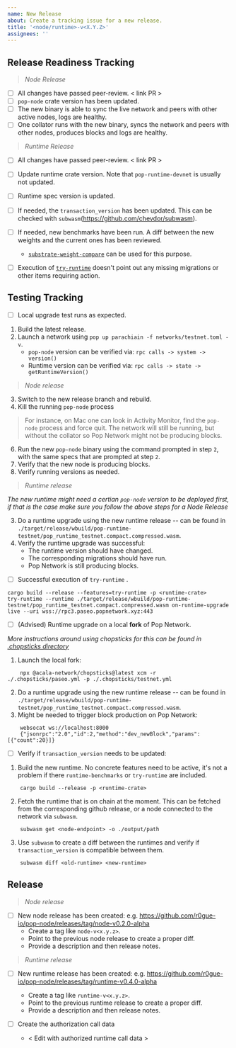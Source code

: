 ```yaml
---
name: New Release
about: Create a tracking issue for a new release.
title: '<node/runtime>-v<X.Y.Z>'
assignees: ''
---
```


## Release Readiness Tracking

> _Node Release_

- [ ] All changes have passed peer-review. < link PR >
- [ ] `pop-node` crate version has been updated.
- [ ] The new binary is able to sync the live network and peers with other active nodes, logs are healthy.
- [ ] One collator runs with the new binary, syncs the network and peers with other nodes, produces blocks and logs are healthy.

> _Runtime Release_

- [ ] All changes have passed peer-review. < link PR >
- [ ] Update runtime crate version. Note that `pop-runtime-devnet` is usually not updated.
- [ ] Runtime spec version is updated.
- [ ] If needed, the `transaction_version` has been updated. This can be checked with
  `subwasm`(https://github.com/chevdor/subwasm).
- [ ] If needed, new benchmarks have been run. A diff between the new weights and the current ones has been reviewed.
    - [`substrate-weight-compare`](https://github.com/ggwpez/substrate-weight-compare) can be used for this purpose.
- [ ] Execution of [`try-runtime`](https://github.com/paritytech/try-runtime-cli) doesn't point out any missing migrations or other items requiring action.



## Testing Tracking

- [ ] Local upgrade test runs as expected.

1. Build the latest release.
2. Launch a network using `pop up parachiain -f networks/testnet.toml -v`.
    - `pop-node` version can be verified via: `rpc calls -> system -> version()`
    - Runtime version can be verified via: `rpc calls -> state -> getRuntimeVersion()`


> _Node release_

3. Switch to the new release branch and rebuild.
4. Kill the running `pop-node` process
> For instance, on Mac one can look in Activity Monitor, find the `pop-node` process and force quit. The network will still be running, but without the collator so Pop Network might not be producing blocks.
6. Run the new `pop-node` binary using the command prompted in step `2`, with the same specs that are prompted at step `2`.
7. Verify that the new node is producing blocks.
8. Verify running versions as needed.

> _Runtime release_

_The new runtime might need a certian `pop-node` version to be deployed first, if that is the case make sure you follow the above steps for a Node Release_

3. Do a runtime upgrade using the new runtime release -- can be found in `./target/release/wbuild/pop-runtime-testnet/pop_runtime_testnet.compact.compressed.wasm`.
4. Verify the runtime upgrade was successful:
    - The runtime version should have changed.
    - The corresponding migrations should have run.
    - Pop Network is still producing blocks.


- [ ] Successful execution of `try-runtime` .
```
cargo build --release --features=try-runtime -p <runtime-crate>
try-runtime --runtime ./target/release/wbuild/pop-runtime-testnet/pop_runtime_testnet.compact.compressed.wasm on-runtime-upgrade live --uri wss://rpc3.paseo.popnetwork.xyz:443
```

- [ ] (Advised) Runtime upgrade on a local **fork** of Pop Network.

_More instructions around using chopsticks for this can be found in [.chopsticks directory](../../.chopsticks)_

1. Launch the local fork:
```shell
    npx @acala-network/chopsticks@latest xcm -r ./.chopsticks/paseo.yml -p ./.chopsticks/testnet.yml
```
2. Do a runtime upgrade using the new runtime release -- can be found in `./target/release/wbuild/pop-runtime-testnet/pop_runtime_testnet.compact.compressed.wasm`.
3. Might be needed to trigger block production on Pop Network:
```shell
    websocat ws://localhost:8000
    {"jsonrpc":"2.0","id":2,"method":"dev_newBlock","params":[{"count":20}]}
```

- [ ] Verify if `transaction_version` needs to be updated:

1. Build the new runtime. No concrete features need to be active, it's not a problem if there `runtime-benchmarks` or
   `try-runtime` are included.

```shell
    cargo build --release -p <runtime-crate>
```

2. Fetch the runtime that is on chain at the moment. This can be fetched from the corresponding github release, or a
   node connected to the network via `subwasm`.

```shell
    subwasm get <node-endpoint> -o ./output/path
```

3. Use `subwasm` to create a diff between the runtimes and verify if `transaction_version` is compatible between them.

```shell
    subwasm diff <old-runtime> <new-runtime>
```

## Release

> _Node release_

- [ ] New node release has been created: e.g. https://github.com/r0gue-io/pop-node/releases/tag/node-v0.2.0-alpha
    - Create a tag like `node-v<x.y.z>`.
    - Point to the previous node release to create a proper diff.
    - Provide a description and then release notes.

> _Runtime release_

- [ ] New runtime release has been created: e.g. https://github.com/r0gue-io/pop-node/releases/tag/runtime-v0.4.0-alpha
    - Create a tag like `runtime-v<x.y.z>`.
    - Point to the previous runtime release to create a proper diff.
    - Provide a description and then release notes.

- [ ] Create the authorization call data
    - < Edit with authorized runtime call data >
